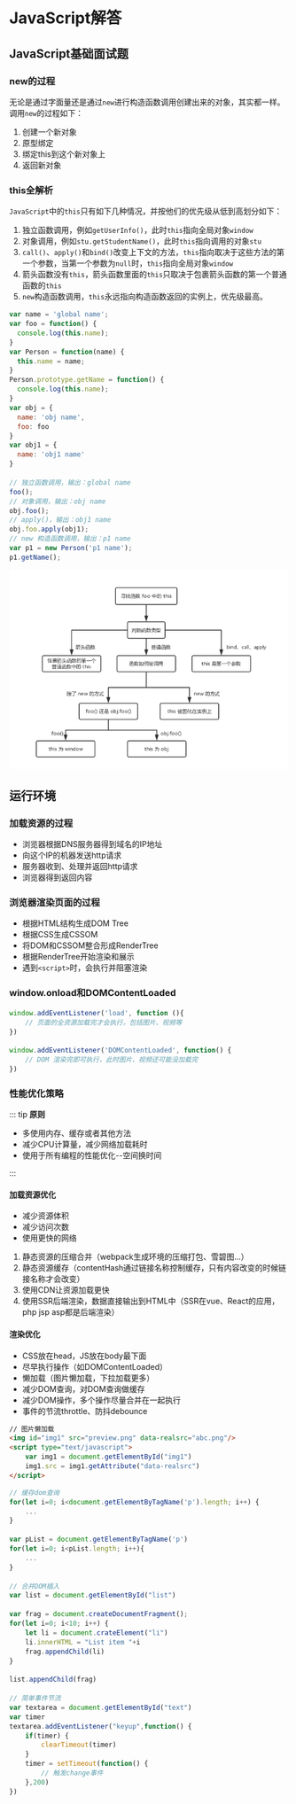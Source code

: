 # JavaScript解答

## JavaScript基础面试题

### new的过程

无论是通过字面量还是通过`new`进行构造函数调用创建出来的对象，其实都一样。调用`new`的过程如下：

1. 创建一个新对象
2. 原型绑定
3. 绑定this到这个新对象上
4. 返回新对象

### this全解析

`JavaScript`中的`this`只有如下几种情况，并按他们的优先级从低到高划分如下：

1. 独立函数调用，例如`getUserInfo()`，此时`this`指向全局对象`window`
2. 对象调用，例如`stu.getStudentName()`，此时`this`指向调用的对象`stu`
3. `call()`、`apply()`和`bind()`改变上下文的方法，`this`指向取决于这些方法的第一个参数，当第一个参数为`null`时，`this`指向全局对象`window`
4. 箭头函数没有`this`，箭头函数里面的`this`只取决于包裹箭头函数的第一个普通函数的`this`
5. `new`构造函数调用，`this`永远指向构造函数返回的实例上，优先级最高。

```js
var name = 'global name';
var foo = function() {
  console.log(this.name);
}
var Person = function(name) {
  this.name = name;
}
Person.prototype.getName = function() {
  console.log(this.name);
}
var obj = {
  name: 'obj name',
  foo: foo
}
var obj1 = {
  name: 'obj1 name'
}

// 独立函数调用，输出：global name
foo();
// 对象调用，输出：obj name
obj.foo();
// apply()，输出：obj1 name
obj.foo.apply(obj1);
// new 构造函数调用，输出：p1 name
var p1 = new Person('p1 name');
p1.getName();
```

![this解析](../img/javascript/this.png)

## 运行环境

### 加载资源的过程

- 浏览器根据DNS服务器得到域名的IP地址
- 向这个IP的机器发送http请求
- 服务器收到、处理并返回http请求
- 浏览器得到返回内容

### 浏览器渲染页面的过程

- 根据HTML结构生成DOM Tree
- 根据CSS生成CSSOM
- 将DOM和CSSOM整合形成RenderTree
- 根据RenderTree开始渲染和展示
- 遇到`<script>`时，会执行并阻塞渲染

### window.onload和DOMContentLoaded

```js
window.addEventListener('load', function (){
	// 页面的全资源加载完才会执行，包括图片、视频等
})

window.addEventListener('DOMContentLoaded', function() {
    // DOM 渲染完即可执行，此时图片、视频还可能没加载完
})
```

### 性能优化策略

::: tip **原则**

- 多使用内存、缓存或者其他方法
- 减少CPU计算量，减少网络加载耗时
- 使用于所有编程的性能优化--空间换时间

:::

#### 加载资源优化

- 减少资源体积
- 减少访问次数
- 使用更快的网络

1. 静态资源的压缩合并（webpack生成环境的压缩打包、雪碧图...）
2. 静态资源缓存（contentHash通过链接名称控制缓存，只有内容改变的时候链接名称才会改变）
3. 使用CDN让资源加载更快
4. 使用SSR后端渲染，数据直接输出到HTML中（SSR在vue、React的应用，php jsp asp都是后端渲染）

#### 渲染优化

- CSS放在head，JS放在body最下面
- 尽早执行操作（如DOMContentLoaded）
- 懒加载（图片懒加载，下拉加载更多）
- 减少DOM查询，对DOM查询做缓存
- 减少DOM操作，多个操作尽量合并在一起执行
- 事件的节流throttle、防抖debounce

```html
// 图片懒加载
<img id="img1" src="preview.png" data-realsrc="abc.png"/>
<script type="text/javascript">
    var img1 = document.getElementById("img1")
    img1.src = img1.getAttribute("data-realsrc")	
</script>
```

```js
// 缓存dom查询
for(let i=0; i<document.getElementByTagName('p').length; i++) {
    ...
}

var pList = document.getElementByTagName('p')
for(let i=0; i<pList.length; i++){
	...    
}
    
// 合并DOM插入
var list = document.getElementById("list")

var frag = document.createDocumentFragment();
for(let i=0; i<10; i++) {
    let li = document.crateElement("li")
    li.innerHTML = "List item "+i
    frag.appendChild(li)
}
    
list.appendChild(frag)
    
// 简单事件节流
var textarea = document.getElementById("text")
var timer
textarea.addEventListener("keyup",function() {
    if(timer) {
        clearTimeout(timer)
    }
    timer = setTimeout(function() {
        // 触发change事件
    },200)
})
```

